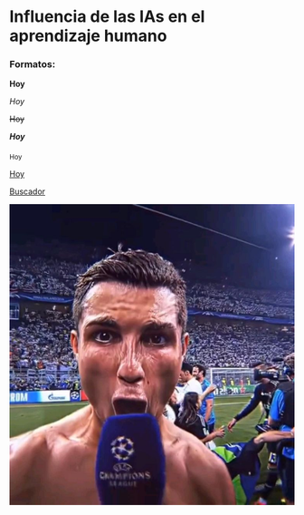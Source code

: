 # Influencia de las IAs en el aprendizaje humano

### Formatos:
**Hoy**

_Hoy_

~~Hoy~~

***Hoy***

<sub>Hoy</sub>

<ins>Hoy</ins>

[Buscador](htt://www.google.com)

![Bicho](Imagen/Bicho.jpg)